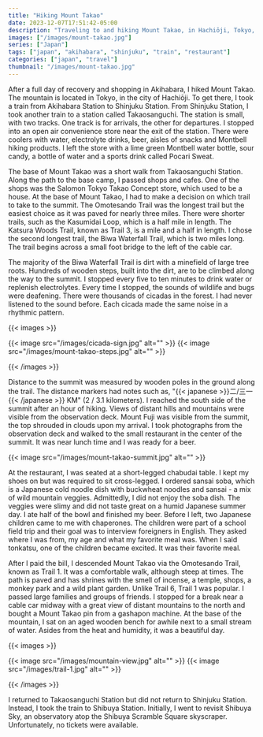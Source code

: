 ```yaml
---
title: "Hiking Mount Takao"
date: 2023-12-07T17:51:42-05:00
description: "Traveling to and hiking Mount Takao, in Hachiōji, Tokyo, Japan."
images: ["/images/mount-takao.jpg"]
series: ["Japan"]
tags: ["japan", "akihabara", "shinjuku", "train", "restaurant"]
categories: ["japan", "travel"]
thumbnail: "/images/mount-takao.jpg"
---
```


After a full day of recovery and shopping in Akihabara, I hiked Mount Takao. The mountain is located in Tokyo, in the city of Hachiōji. To get there, I took a train from Akihabara Station to Shinjuku Station. From Shinjuku Station, I took another train to a station called Takaosanguchi. The station is small, with two tracks. One track is for arrivals, the other for departures. I stopped into an open air convenience store near the exit of the station. There were coolers with water, electrolyte drinks, beer, aisles of snacks and Montbell hiking products. I left the store with a lime green Montbell water bottle, sour candy, a bottle of water and a sports drink called Pocari Sweat.

The base of Mount Takao was a short walk from Takaosanguchi Station. Along the path to the base camp, I passed shops and cafes. One of the shops was the Salomon Tokyo Takao Concept store, which used to be a house. At the base of Mount Takao, I had to make a decision on which trail to take to the summit. The Omotesando Trail was the longest trail but the easiest choice as it was paved for nearly three miles. There were shorter trails, such as the Kasumidai Loop, which is a half mile in length. The Katsura Woods Trail, known as Trail 3, is a mile and a half in length. I chose the second longest trail, the Biwa Waterfall Trail, which is two miles long. The trail begins across a small foot bridge to the left of the cable car.

The majority of the Biwa Waterfall Trail is dirt with a minefield of large tree roots. Hundreds of wooden steps, built into the dirt, are to be climbed along the way to the summit. I stopped every five to ten minutes to drink water or replenish electrolytes. Every time I stopped, the sounds of wildlife and bugs were deafening. There were thousands of cicadas in the forest. I had never listened to the sound before. Each cicada made the same noise in a rhythmic pattern.

{{< images >}}

{{< image src="/images/cicada-sign.jpg" alt="" >}}
{{< image src="/images/mount-takao-steps.jpg" alt="" >}}

{{< /images >}}

Distance to the summit was measured by wooden poles in the ground along the trail. The distance markers had notes such as, "{{< japanese >}}二/三一{{< /japanese >}} KM" (2 / 3.1 kilometers). I reached the south side of the summit after an hour of hiking. Views of distant hills and mountains were visible from the observation deck. Mount Fuji was visible from the summit, the top shrouded in clouds upon my arrival. I took photographs from the observation deck and walked to the small restaurant in the center of the summit. It was near lunch time and I was ready for a beer.

{{< image src="/images/mount-takao-summit.jpg" alt="" >}}

At the restaurant, I was seated at a short-legged chabudai table. I kept my shoes on but was required to sit cross-legged. I ordered sansai soba, which is a Japanese cold noodle dish with buckwheat noodles and sansai - a mix of wild mountain veggies. Admittedly, I did not enjoy the soba dish. The veggies were slimy and did not taste great on a humid Japanese summer day. I ate half of the bowl and finished my beer. Before I left, two Japanese children came to me with chaperones. The children were part of a school field trip and their goal was to interview foreigners in English. They asked where I was from, my age and what my favorite meal was. When I said tonkatsu, one of the children became excited. It was their favorite meal.

After I paid the bill, I descended Mount Takao via the Omotesando Trail, known as Trail 1. It was a comfortable walk, although steep at times. The path is paved and has shrines with the smell of incense, a temple, shops, a monkey park and a wild plant garden. Unlike Trail 6, Trail 1 was popular. I passed large families and groups of friends. I stopped for a break near a cable car midway with a great view of distant mountains to the north and bought a Mount Takao pin from a gashapon machine. At the base of the mountain, I sat on an aged wooden bench for awhile next to a small stream of water. Asides from the heat and humidity, it was a beautiful day.

{{< images >}}

{{< image src="/images/mountain-view.jpg" alt="" >}}
{{< image src="/images/trail-1.jpg" alt="" >}}

{{< /images >}}

I returned to Takaosanguchi Station but did not return to Shinjuku Station. Instead, I took the train to Shibuya Station. Initially, I went to revisit Shibuya Sky, an observatory atop the Shibuya Scramble Square skyscraper. Unfortunately, no tickets were available.
